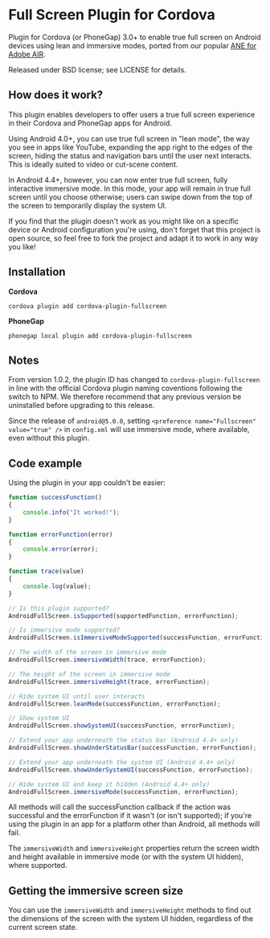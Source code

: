 Full Screen Plugin for Cordova
==============================

Plugin for Cordova (or PhoneGap) 3.0+ to enable true full screen on Android devices using lean and immersive modes, ported from our popular [ANE for Adobe AIR](https://github.com/mesmotronic/air-ane-fullscreen).

Released under BSD license; see LICENSE for details.

How does it work?
-----------------

This plugin enables developers to offer users a true full screen experience in their Cordova and PhoneGap apps for Android.

Using Android 4.0+, you can use true full screen in "lean mode", the way you see in apps like YouTube, expanding the app right to the edges of the screen, hiding the status and navigation bars until the user next interacts. This is ideally suited to video or cut-scene content.

In Android 4.4+, however, you can now enter true full screen, fully interactive immersive mode. In this mode, your app will remain in true full screen until you choose otherwise; users can swipe down from the top of the screen to temporarily display the system UI.

If you find that the plugin doesn't work as you might like on a specific device or Android configuration you're using, don't forget that this project is open source, so feel free to fork the project and adapt it to work in any way you like!

Installation
------------

**Cordova**

`cordova plugin add cordova-plugin-fullscreen`

**PhoneGap**

`phonegap local plugin add cordova-plugin-fullscreen`

Notes
-----

From version 1.0.2, the plugin ID has changed to `cordova-plugin-fullscreen` in line with the official Cordova plugin naming coventions following the switch to NPM. We therefore recommend that any previous version be uninstalled before upgrading to this release.

Since the release of `android@5.0.0`, setting `<preference name="Fullscreen" value="true" />` in `config.xml` will use immersive mode, where available, even without this plugin.

Code example
------------

Using the plugin in your app couldn't be easier:

```js
function successFunction()
{
    console.info("It worked!");
}

function errorFunction(error)
{
    console.error(error);
}

function trace(value)
{
	console.log(value);
}

// Is this plugin supported?
AndroidFullScreen.isSupported(supportedFunction, errorFunction);

// Is immersive mode supported?
AndroidFullScreen.isImmersiveModeSupported(successFunction, errorFunction);

// The width of the screen in immersive mode
AndroidFullScreen.immersiveWidth(trace, errorFunction);

// The height of the screen in immersive mode
AndroidFullScreen.immersiveHeight(trace, errorFunction);

// Hide system UI until user interacts
AndroidFullScreen.leanMode(successFunction, errorFunction);

// Show system UI
AndroidFullScreen.showSystemUI(successFunction, errorFunction);

// Extend your app underneath the status bar (Android 4.4+ only)
AndroidFullScreen.showUnderStatusBar(successFunction, errorFunction);

// Extend your app underneath the system UI (Android 4.4+ only)
AndroidFullScreen.showUnderSystemUI(successFunction, errorFunction);

// Hide system UI and keep it hidden (Android 4.4+ only)
AndroidFullScreen.immersiveMode(successFunction, errorFunction);

```

All methods will call the successFunction callback if the action was successful and the errorFunction if it wasn't (or isn't supported); if you're using the plugin in an app for a platform other than Android, all methods will fail.

The `immersiveWidth` and `immersiveHeight` properties return the screen width and height available in immersive mode (or with the system UI hidden), where supported.

Getting the immersive screen size
---------------------------------

You can use the `immersiveWidth` and `immersiveHeight` methods to find out the dimensions of the screen with the system UI hidden, regardless of the current screen state.
